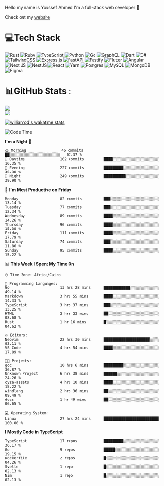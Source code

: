 Hello my name is Youssef Ahmed I'm a full-stack web developer 👋

Check out my [website](https://youssefahmed.vercel.app)
 
# 💻Tech Stack

![Rust](https://img.shields.io/badge/rust-%23000000.svg?style=for-the-badge&logo=rust&logoColor=white) ![Ruby](https://img.shields.io/badge/ruby-%23CC342D.svg?style=for-the-badge&logo=ruby&logoColor=white) ![TypeScript](https://img.shields.io/badge/typescript-%23007ACC.svg?style=for-the-badge&logo=typescript&logoColor=white) ![Python](https://img.shields.io/badge/python-3670A0?style=for-the-badge&logo=python&logoColor=ffdd54) ![Go](https://img.shields.io/badge/go-%2300ADD8.svg?style=for-the-badge&logo=go&logoColor=white) ![GraphQL](https://img.shields.io/badge/-GraphQL-E10098?style=for-the-badge&logo=graphql&logoColor=white) ![Dart](https://img.shields.io/badge/dart-%230175C2.svg?style=for-the-badge&logo=dart&logoColor=white) ![C#](https://img.shields.io/badge/c%23-%23239120.svg?style=for-the-badge&logo=c-sharp&logoColor=white) ![TailwindCSS](https://img.shields.io/badge/tailwindcss-%2338B2AC.svg?style=for-the-badge&logo=tailwind-css&logoColor=white) ![Express.js](https://img.shields.io/badge/express.js-%23404d59.svg?style=for-the-badge&logo=express&logoColor=%2361DAFB) ![FastAPI](https://img.shields.io/badge/FastAPI-005571?style=for-the-badge&logo=fastapi) ![Fastify](https://img.shields.io/badge/fastify-%23000000.svg?style=for-the-badge&logo=fastify&logoColor=white) ![Flutter](https://img.shields.io/badge/Flutter-%2302569B.svg?style=for-the-badge&logo=Flutter&logoColor=white) ![Angular](https://img.shields.io/badge/angular-%23DD0031.svg?style=for-the-badge&logo=angular&logoColor=white) ![Next JS](https://img.shields.io/badge/Next-black?style=for-the-badge&logo=next.js&logoColor=white) ![NestJS](https://img.shields.io/badge/nestjs-%23E0234E.svg?style=for-the-badge&logo=nestjs&logoColor=white) ![React](https://img.shields.io/badge/react-%2320232a.svg?style=for-the-badge&logo=react&logoColor=%2361DAFB) ![Yarn](https://img.shields.io/badge/yarn-%232C8EBB.svg?style=for-the-badge&logo=yarn&logoColor=white) ![Postgres](https://img.shields.io/badge/postgres-%23316192.svg?style=for-the-badge&logo=postgresql&logoColor=white) ![MySQL](https://img.shields.io/badge/mysql-%2300f.svg?style=for-the-badge&logo=mysql&logoColor=white) ![MongoDB](https://img.shields.io/badge/MongoDB-%234ea94b.svg?style=for-the-badge&logo=mongodb&logoColor=white)     ![Figma](https://img.shields.io/badge/figma-%23F24E1E.svg?style=for-the-badge&logo=figma&logoColor=white)

# 📊GitHub Stats :

![](https://github-readme-stats.vercel.app/api?username=joetifa2003&theme=tokyonight&hide_border=false&include_all_commits=false&count_private=false)<br/>
![](https://github-readme-streak-stats.herokuapp.com/?user=joetifa2003&theme=tokyonight&hide_border=false)<br/>

[![willianrod's wakatime stats](https://github-readme-stats.vercel.app/api/wakatime?username=joetifa2003&layout=compact)](https://github.com/anuraghazra/github-readme-stats)
<!--START_SECTION:waka-->
![Code Time](http://img.shields.io/badge/Code%20Time-1%2C068%20hrs%2026%20mins-blue)

**I'm a Night 🦉** 

```text
🌞 Morning                46 commits          ██░░░░░░░░░░░░░░░░░░░░░░░   07.37 % 
🌆 Daytime                102 commits         ████░░░░░░░░░░░░░░░░░░░░░   16.35 % 
🌃 Evening                227 commits         █████████░░░░░░░░░░░░░░░░   36.38 % 
🌙 Night                  249 commits         ██████████░░░░░░░░░░░░░░░   39.90 % 
```
📅 **I'm Most Productive on Friday** 

```text
Monday                   82 commits          ███░░░░░░░░░░░░░░░░░░░░░░   13.14 % 
Tuesday                  77 commits          ███░░░░░░░░░░░░░░░░░░░░░░   12.34 % 
Wednesday                89 commits          ████░░░░░░░░░░░░░░░░░░░░░   14.26 % 
Thursday                 96 commits          ████░░░░░░░░░░░░░░░░░░░░░   15.38 % 
Friday                   111 commits         ████░░░░░░░░░░░░░░░░░░░░░   17.79 % 
Saturday                 74 commits          ███░░░░░░░░░░░░░░░░░░░░░░   11.86 % 
Sunday                   95 commits          ████░░░░░░░░░░░░░░░░░░░░░   15.22 % 
```


📊 **This Week I Spent My Time On** 

```text
🕑︎ Time Zone: Africa/Cairo

💬 Programming Languages: 
Go                       13 hrs 28 mins      ████████████░░░░░░░░░░░░░   49.14 % 
Markdown                 3 hrs 55 mins       ████░░░░░░░░░░░░░░░░░░░░░   14.33 % 
TypeScript               3 hrs 37 mins       ███░░░░░░░░░░░░░░░░░░░░░░   13.25 % 
HTML                     2 hrs 22 mins       ██░░░░░░░░░░░░░░░░░░░░░░░   08.68 % 
Rust                     1 hr 16 mins        █░░░░░░░░░░░░░░░░░░░░░░░░   04.62 % 

🔥 Editors: 
Neovim                   22 hrs 30 mins      █████████████████████░░░░   82.11 % 
VS Code                  4 hrs 54 mins       ████░░░░░░░░░░░░░░░░░░░░░   17.89 % 

🐱‍💻 Projects: 
goc                      10 hrs 6 mins       █████████░░░░░░░░░░░░░░░░   36.87 % 
Unknown Project          6 hrs 38 mins       ██████░░░░░░░░░░░░░░░░░░░   24.26 % 
cyza-assets              4 hrs 10 mins       ████░░░░░░░░░░░░░░░░░░░░░   15.22 % 
windlang                 2 hrs 36 mins       ██░░░░░░░░░░░░░░░░░░░░░░░   09.49 % 
docs                     1 hr 49 mins        ██░░░░░░░░░░░░░░░░░░░░░░░   06.65 % 

💻 Operating System: 
Linux                    27 hrs 24 mins      █████████████████████████   100.00 % 
```

**I Mostly Code in TypeScript** 

```text
TypeScript               17 repos            █████████░░░░░░░░░░░░░░░░   36.17 % 
Go                       9 repos             █████░░░░░░░░░░░░░░░░░░░░   19.15 % 
Dockerfile               2 repos             █░░░░░░░░░░░░░░░░░░░░░░░░   04.26 % 
Svelte                   1 repo              █░░░░░░░░░░░░░░░░░░░░░░░░   02.13 % 
Nim                      1 repo              █░░░░░░░░░░░░░░░░░░░░░░░░   02.13 % 
```




<!--END_SECTION:waka-->
